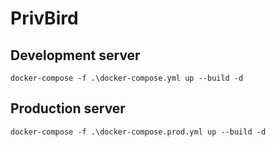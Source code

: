 # PrivBird

## Development server

```
docker-compose -f .\docker-compose.yml up --build -d
```

## Production server

```
docker-compose -f .\docker-compose.prod.yml up --build -d
```
